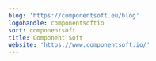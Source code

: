 ```yaml
---
blog: 'https://componentsoft.eu/blog'
logohandle: componentsoftio
sort: componentsoft
title: Component Soft
website: 'https://www.componentsoft.io/'
---
```

